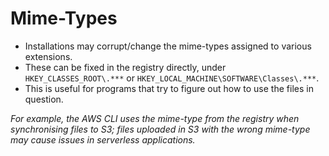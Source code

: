 # Mime-Types

- Installations may corrupt/change the mime-types assigned to various extensions.
- These can be fixed in the registry directly, under `HKEY_CLASSES_ROOT\.***` or `HKEY_LOCAL_MACHINE\SOFTWARE\Classes\.***`.
- This is useful for programs that try to figure out how to use the files in question.

*For example, the AWS CLI uses the mime-type from the registry when synchronising files to S3; files uploaded in S3 with the wrong mime-type may cause issues in serverless applications.*
